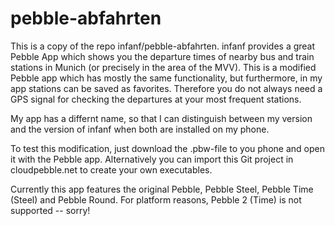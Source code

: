 # pebble-abfahrten

This is a copy of the repo infanf/pebble-abfahrten.  infanf provides a great Pebble App which shows you the departure times of nearby bus and train stations in Munich (or precisely in the area of the MVV).  This is a modified Pebble app which has mostly the same functionality, but furthermore, in my app stations can be saved as favorites.  Therefore you do not always need a GPS signal for checking the departures at your most frequent stations.

My app has a differnt name, so that I can distinguish between my version and the version of infanf when both are installed on my phone.

To test this modification, just download the .pbw-file to you phone and open it with the Pebble app.  Alternatively you can import this Git project in cloudpebble.net to create your own executables.

Currently this app features the original Pebble, Pebble Steel, Pebble Time (Steel) and Pebble Round.  For platform reasons, Pebble 2 (Time) is not supported -- sorry!
